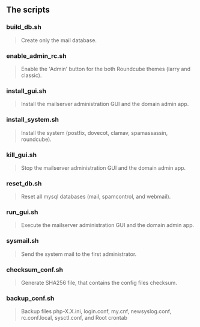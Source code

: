 ## The scripts

### build_db.sh
>Create only the mail database.

### enable_admin_rc.sh
>Enable the 'Admin' button for the both Roundcube themes (larry and classic).

### install_gui.sh
>Install the mailserver administration GUI and the domain admin app.

### install_system.sh
>Install the system (postfix, dovecot, clamav, spamassassin, roundcube).

### kill_gui.sh
>Stop the mailserver administration GUI and the domain admin app.

### reset_db.sh
>Reset all mysql databases (mail, spamcontrol, and webmail).

### run_gui.sh
>Execute the mailserver administration GUI and the domain admin app.

### sysmail.sh
>Send the system mail to the first administrator.

### checksum_conf.sh
>Generate SHA256 file, that contains the config files checksum.

### backup_conf.sh
>Backup files php-X.X.ini, login.conf, my.cnf, newsyslog.conf, rc.conf.local, sysctl.conf, and Root crontab
